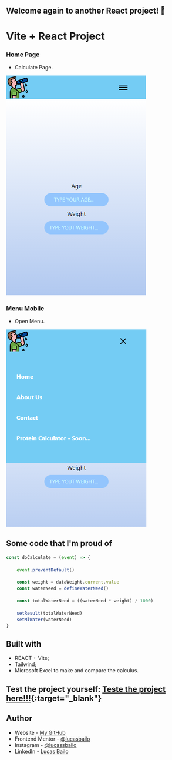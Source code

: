 ## Welcome again to another React project! 👋

# Vite + React Project

### Home Page
- Calculate Page.

![](./src/components/images/sampleMobile.png)

### Menu Mobile
- Open Menu.

![](./src/components/images/sampleMobileMenu.png)

## Some code that I'm proud of
```js
const doCalculate = (event) => {

    event.preventDefault()

    const weight = dataWeight.current.value
    const waterNeed = defineWaterNeed()

    const totalWaterNeed = ((waterNeed * weight) / 1000)

    setResult(totalWaterNeed)
    setMlWater(waterNeed)
}
```

## Built with

- REACT + Vite;
- Tailwind;
- Microsoft Excel to make and compare the calculus.

## Test the project yourself: [Teste the project here!!!](https://water-calculator-react-tailwind.vercel.app/){:target="_blank"}

## Author

- Website - [My GitHub](https://github.com/lucasbailo)
- Frontend Mentor - [@lucasbailo](https://www.frontendmentor.io/profile/lucasbailo)
- Instagram - [@lucassbailo](https://www.instagram.com/lucassbailo/)
- LinkedIn - [Lucas Bailo](https://www.linkedin.com/in/lcsbailo)
